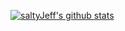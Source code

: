 [![saltyJeff's github stats](https://github-readme-stats.vercel.app/api?username=saltyJeff&theme=radical)](https://github.com/anuraghazra/github-readme-stats)
